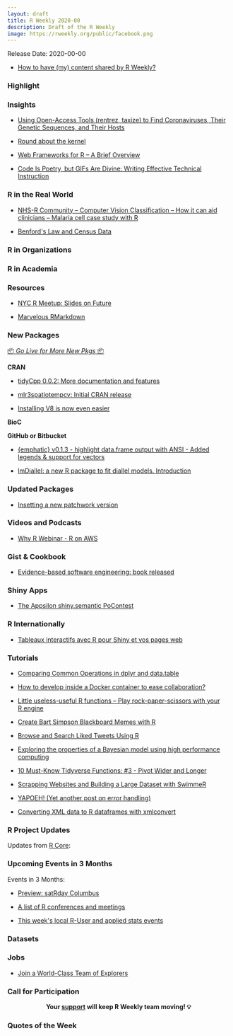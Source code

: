 ```yaml
---
layout: draft
title: R Weekly 2020-00
description: Draft of the R Weekly
image: https://rweekly.org/public/facebook.png
---
```


Release Date: 2020-00-00

+ [How to have (my) content shared by R Weekly?](https://github.com/rweekly/rweekly.org#how-to-have-my-content-shared-by-r-weekly)


###  Highlight



### Insights

+ [Using Open-Access Tools (rentrez, taxize) to Find Coronaviruses, Their Genetic Sequences, and Their Hosts](https://ropensci.org/blog/2020/11/10/coronaviruses-and-hosts/)

+ [Round about the kernel](https://osm.netlify.app/post/round-about-kernel/)

+ [Web Frameworks for R – A Brief Overview](https://working-with-data.mazamascience.com/2020/11/11/web-frameworks-for-r-a-brief-overview/)

+ [Code Is Poetry, but GIFs Are Divine: Writing Effective Technical Instruction](https://georgejmount.com/code-is-poetry-gifs-are-divine/)

### R in the Real World

+ [NHS-R Community – Computer Vision Classification – How it can aid clinicians – Malaria cell case study with R](https://hutsons-hacks.info/nhs-r-community-lightening-talk-computer-vision-classification-how-it-can-aid-clinicians-malaria-cell-case-study-with-r)

+ [Benford's Law and Census Data](https://www.gl-li.com/2020/11/11/benford-s-law-and-census-data/)

###  R in Organizations



###  R in Academia



###  Resources

+ [NYC R Meetup: Slides on Future](https://www.jottr.org/2020/11/12/future-nycmeetup-slides/)

+ [Marvelous RMarkdown](https://docs.google.com/presentation/d/e/2PACX-1vRo1eXJtiwo6aTA8KZ2E-bUbv2GOonC2RIVk_5eWQ5y-ADXbRamBhHaa3w1vMW6BkEPOMJ13ZahSo8Q/embed)

###  New Packages

<p class="added-hostname"><a href="https://rweekly.org/live" target="_blank" class="externalLink">📦 <i>Go Live for More New Pkgs</i> 📦</a></p>

**CRAN**

+ [tidyCpp 0.0.2: More documentation and features](http://dirk.eddelbuettel.com/blog/2020/11/12/#tidycpp_0.0.2)

+ [mlr3spatiotempcv: Initial CRAN release](https://mlr-org.com/docs/mlr3spatiotempcv-cran/)

+ [Installing V8 is now even easier](https://ropensci.org/technotes/2020/11/12/installing-v8/)

**BioC**



**GitHub or Bitbucket**

+ [{emphatic} v0.1.3 - highlight data.frame output with ANSI - Added legends & support for vectors](https://coolbutuseless.github.io/2020/11/11/emphatic-v0.1.3-highlight-data.frame-output-with-ansi-added-legends-support-for-vectors/)

+ [lmDiallel: a new R package to fit diallel models. Introduction](https://www.statforbiology.com/2020/stat_met_diallel1/)


### Updated Packages

+ [Insetting a new patchwork version](https://www.data-imaginist.com/2020/insetting-a-new-patchwork-version/)

###  Videos and Podcasts

+ [Why R Webinar - R on AWS](http://r-addict.com/2020/11/09/R-on-AWS.html)

### Gist & Cookbook

+ [Evidence-based software engineering: book released](http://shape-of-code.coding-guidelines.com/2020/11/08/evidence-based-software-engineering-book-released/)

### Shiny Apps

+ [The Appsilon shiny.semantic PoContest](https://blog.rstudio.com/2020/11/10/the-appsilon-shiny-semantic-pocontest/)

### R Internationally

+ [Tableaux interactifs avec R pour Shiny et vos pages web](https://thinkr.fr/tableaux-interactifs-avec-r-pour-shiny-et-vos-pages-web/)



###  Tutorials

+ [Comparing Common Operations in dplyr and data.table](https://martinctc.github.io/blog/comparing-common-operations-in-dplyr-and-data.table/)

+ [How to develop inside a Docker container to ease collaboration?](https://rtask.thinkr.fr/how-to-develop-inside-a-docker-container-to-ease-collaboration/)

+ [Little useless-useful R functions – Play rock-paper-scissors with your R engine](https://tomaztsql.wordpress.com/2020/11/13/little-useless-useful-r-functions-play-rock-paper-scissors-with-your-r-engine/)

+ [Create Bart Simpson Blackboard Memes with R](https://blog.ephorie.de/create-bart-simpson-blackboard-memes-with-r)

+ [Browse and Search Liked Tweets Using R](https://ivelasq.rbind.io/blog/get-tweet-likes/)

+ [Exploring the properties of a Bayesian model using high performance computing](https://www.rdatagen.net/post/a-frequentist-bayesian-exploring-frequentist-properties-of-bayesian-models/)

+ [10 Must-Know Tidyverse Functions: #3 - Pivot Wider and Longer](https://www.business-science.io/code-tools/2020/11/10/tidyverse-functions-pivot.html)

+ [Scrapping Websites and Building a Large Dataset with SwimmeR](https://pilgrim.netlify.app/post/scrapping-websites-and-building-a-large-dataset-with-swimmer/)

+ [YAPOEH! (Yet another post on error handling)](https://adisarid.github.io/post/yet-another-post-on-error-handling/)

+ [Converting XML data to R dataframes with xmlconvert](https://topics-in-r.blogspot.com/2020/11/converting-xml-data-to-r-dataframes.html)

<!--<div class="post-more-begin></div><div class="post-more-end"></div>-->

###  R Project Updates

Updates from [R Core](http://developer.r-project.org/blosxom.cgi/R-devel/NEWS):


###  Upcoming Events in 3 Months

Events in 3 Months:

+ [Preview: satRday Columbus](https://georgejmount.com/preview-satrday-columbus/)

+ [A list of R conferences and meetings](https://jumpingrivers.github.io/meetingsR/events.html)

+ [This week's local R-User and applied stats events](https://community.rstudio.com/c/irl)


### Datasets

### Jobs

+ [Join a World-Class Team of Explorers](https://appsilon.com/appsilon-is-hiring-2020/)


###  Call for Participation


<p class="hide-support added-hostname support-rweekly" style="text-align: center;font-weight: bold;">Your <a class="non-visited externalLink" href="https://www.patreon.com/rweekly" onclick="pas(this)">support</a> will keep R Weekly team moving! 💡</p>

###  Quotes of the Week
